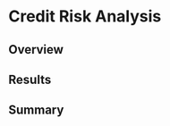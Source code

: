 # Credit Risk Analysis

## Overview
<!-- Purpose of the analysis we performed -->

## Results
<!-- Bulleted List -->
<!-- Describe the balanced accuracy score and precision and recall of all six machine learning models -->

## Summary
<!-- Quick overview of the results -->

<!-- Recommendation of a model, or no recommendation. Provide a justification -->
